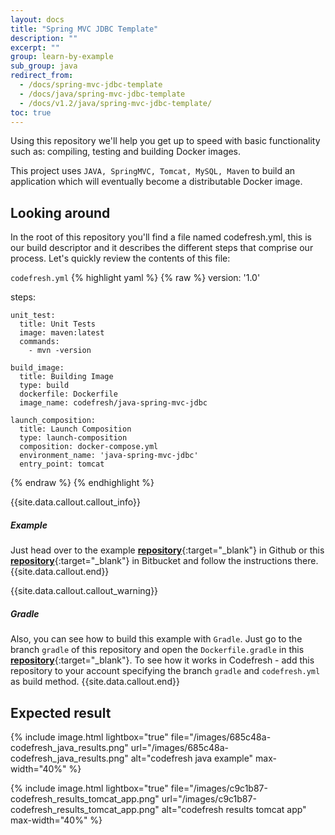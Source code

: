 ```yaml
---
layout: docs
title: "Spring MVC JDBC Template"
description: ""
excerpt: ""
group: learn-by-example
sub_group: java
redirect_from:
  - /docs/spring-mvc-jdbc-template
  - /docs/java/spring-mvc-jdbc-template
  - /docs/v1.2/java/spring-mvc-jdbc-template/
toc: true
---
```

Using this repository we'll help you get up to speed with basic functionality such as: compiling, testing and building Docker images.

This project uses `JAVA, SpringMVC, Tomcat, MySQL, Maven` to build an application which will eventually become a distributable Docker image.

## Looking around
In the root of this repository you'll find a file named codefresh.yml, this is our build descriptor and it describes the different steps that comprise our process. Let's quickly review the contents of this file:

  `codefresh.yml`
{% highlight yaml %}
{% raw %}
version: '1.0'

steps:

    unit_test:
      title: Unit Tests
      image: maven:latest
      commands:
        - mvn -version

    build_image:
      title: Building Image
      type: build
      dockerfile: Dockerfile
      image_name: codefresh/java-spring-mvc-jdbc

    launch_composition:
      title: Launch Composition
      type: launch-composition
      composition: docker-compose.yml
      environment_name: 'java-spring-mvc-jdbc'
      entry_point: tomcat
{% endraw %}
{% endhighlight %}

{{site.data.callout.callout_info}}
##### Example

Just head over to the example [__repository__](https://github.com/codefreshdemo/cf-example-java-hello-world){:target="_blank"} in Github or this [__repository__](https://bitbucket.org/codefresh_io/cf-example-java-hello-world){:target="_blank"} in Bitbucket and follow the instructions there.
{{site.data.callout.end}}

{{site.data.callout.callout_warning}}
##### Gradle

Also, you can see how to build this example with `Gradle`. 
Just go to the branch `gradle` of this repository and open the `Dockerfile.gradle` in this [__repository__](https://github.com/codefreshdemo/cf-example-java-hello-world/tree/gradle){:target="_blank"}. 
To see how it works in Codefresh - add this repository to your account specifying the branch `gradle` and `codefresh.yml` as build method.
{{site.data.callout.end}}

## Expected result

{% include image.html 
lightbox="true" 
file="/images/685c48a-codefresh_java_results.png" 
url="/images/685c48a-codefresh_java_results.png" 
alt="codefresh java example" 
max-width="40%" 
%}

{% include image.html 
lightbox="true" 
file="/images/c9c1b87-codefresh_results_tomcat_app.png" 
url="/images/c9c1b87-codefresh_results_tomcat_app.png" 
alt="codefresh results tomcat app" 
max-width="40%" 
%}
